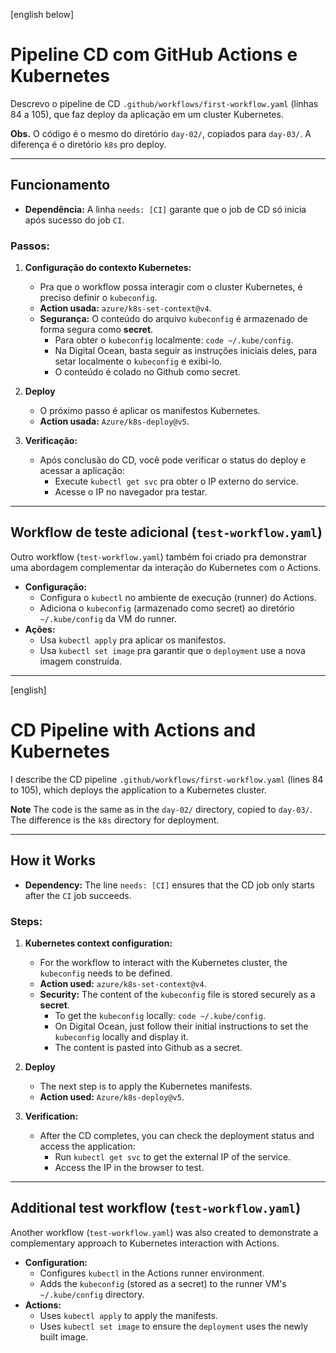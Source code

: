 [english below]

# **Pipeline CD com GitHub Actions e Kubernetes**

Descrevo o pipeline de CD `.github/workflows/first-workflow.yaml` (linhas 84 a 105), que faz deploy da aplicação em um cluster Kubernetes.

**Obs.** O código é o mesmo do diretório `day-02/`, copiados para `day-03/`. A diferença é o diretório `k8s` pro deploy.

---

## **Funcionamento**

* **Dependência:** A linha `needs: [CI]` garante que o job de CD só inicia após sucesso do job `CI`.

### **Passos:**

1.  **Configuração do contexto Kubernetes:**
    * Pra que o workflow possa interagir com o cluster Kubernetes, é preciso definir o `kubeconfig`.
    * **Action usada:** `azure/k8s-set-context@v4`.
    * **Segurança:** O conteúdo do arquivo `kubeconfig` é armazenado de forma segura como **secret**.
        * Para obter o `kubeconfig` localmente: `code ~/.kube/config`.
        * Na Digital Ocean, basta seguir as instruções iniciais deles, para setar localmente o `kubeconfig` e exibi-lo.
        * O conteúdo é colado no Github como secret.

2.  **Deploy**
    * O próximo passo é aplicar os manifestos Kubernetes.
    * **Action usada:** `Azure/k8s-deploy@v5`.

3.  **Verificação:**
    * Após conclusão do CD, você pode verificar o status do deploy e acessar a aplicação:
        * Execute `kubectl get svc` pra obter o IP externo do service.
        * Acesse o IP no navegador pra testar.

---

## **Workflow de teste adicional (`test-workflow.yaml`)**

Outro workflow (`test-workflow.yaml`) também foi criado pra demonstrar uma abordagem complementar da interação do Kubernetes com o Actions.

* **Configuração:**
    * Configura o `kubectl` no ambiente de execução (runner) do Actions.
    * Adiciona o `kubeconfig` (armazenado como secret) ao diretório `~/.kube/config` da VM do runner.
* **Ações:**
    * Usa `kubectl apply` pra aplicar os manifestos.
    * Usa `kubectl set image` pra garantir que o `deployment` use a nova imagem construída.

---

[english]

# **CD Pipeline with Actions and Kubernetes**

I describe the CD pipeline `.github/workflows/first-workflow.yaml` (lines 84 to 105), which deploys the application to a Kubernetes cluster.

**Note** The code is the same as in the `day-02/` directory, copied to `day-03/`. The difference is the `k8s` directory for deployment.

---

## **How it Works**

* **Dependency:** The line `needs: [CI]` ensures that the CD job only starts after the `CI` job succeeds.

### **Steps:**

1.  **Kubernetes context configuration:**
    * For the workflow to interact with the Kubernetes cluster, the `kubeconfig` needs to be defined.
    * **Action used:** `azure/k8s-set-context@v4`.
    * **Security:** The content of the `kubeconfig` file is stored securely as a **secret**.
        * To get the `kubeconfig` locally: `code ~/.kube/config`.
        * On Digital Ocean, just follow their initial instructions to set the `kubeconfig` locally and display it.
        * The content is pasted into Github as a secret.

2.  **Deploy**
    * The next step is to apply the Kubernetes manifests.
    * **Action used:** `Azure/k8s-deploy@v5`.

3.  **Verification:**
    * After the CD completes, you can check the deployment status and access the application:
        * Run `kubectl get svc` to get the external IP of the service.
        * Access the IP in the browser to test.

---

## **Additional test workflow (`test-workflow.yaml`)**

Another workflow (`test-workflow.yaml`) was also created to demonstrate a complementary approach to Kubernetes interaction with Actions.

* **Configuration:**
    * Configures `kubectl` in the Actions runner environment.
    * Adds the `kubeconfig` (stored as a secret) to the runner VM's `~/.kube/config` directory.
* **Actions:**
    * Uses `kubectl apply` to apply the manifests.
    * Uses `kubectl set image` to ensure the `deployment` uses the newly built image.